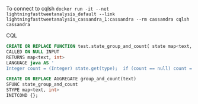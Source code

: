 To connect to cqlsh `docker run -it --net lightningfasttweetanalysis_default --link lightningfasttweetanalysis_cassandra_1:cassandra --rm cassandra cqlsh cassandra`

CQL
```sql
CREATE OR REPLACE FUNCTION test.state_group_and_count( state map<text, int>, type text )
CALLED ON NULL INPUT
RETURNS map<text, int>
LANGUAGE java AS '
Integer count = (Integer) state.get(type);  if (count == null) count = 1; else count++; state.put(type, count); return state; ' ;

CREATE OR REPLACE AGGREGATE group_and_count(text) 
SFUNC state_group_and_count 
STYPE map<text, int> 
INITCOND {};
```